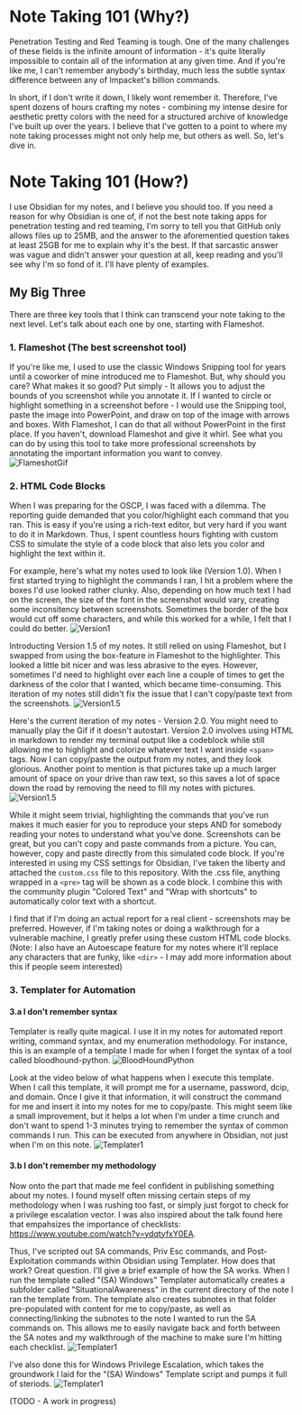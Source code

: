 # Note Taking 101 (Why?)
Penetration Testing and Red Teaming is tough. One of the many challenges of these fields is the infinite amount of information - it's quite literally impossible to contain all of the information at any given time. And if you're like me, I can't remember anybody's birthday, much less the subtle syntax difference between any of Impacket's billion commands.  

In short, if I don't write it down, I likely wont remember it. Therefore, I've spent dozens of hours crafting my notes - combining my intense desire for aesthetic pretty colors with the need for a structured archive of knowledge I've built up over the years. I believe that I've gotten to a point to where my note taking processes might not only help me, but others as well. So, let's dive in.
 
# Note Taking 101 (How?)
I use Obsidian for my notes, and I believe you should too. If you need a reason for why Obsidian is one of, if not the best note taking apps for penetration testing and red teaming, I'm sorry to tell you that GitHub only allows files up to 25MB, and the answer to the aforementied question takes at least 25GB for me to explain why it's the best. If that sarcastic answer was vague and didn't answer your question at all, keep reading and you'll see why I'm so fond of it. I'll have plenty of examples.

## My Big Three
There are three key tools that I think can transcend your note taking to the next level. Let's talk about each one by one, starting with Flameshot. 

### 1. Flameshot (The best screenshot tool)
If you're like me, I used to use the classic Windows Snipping tool for years until a coworker of mine introduced me to Flameshot. But, why should you care? What makes it so good? Put simply - It allows you to adjust the bounds of you screenshot while you annotate it. If I wanted to circle or highlight something in a screenshot before - I would use the Snipping tool, paste the image into PowerPoint, and draw on top of the image with arrows and boxes. With Flameshot, I can do that all without PowerPoint in the first place. If you haven't, download Flameshot and give it whirl. See what you can do by using this tool to take more professional screenshots by annotating the important information you want to convey.  
![FlameshotGif](/media/Flameshot.gif)




### 2. HTML Code Blocks 
When I was preparing for the OSCP, I was faced with a dilemma. The reporting guide demanded that you color/highlight each command that you ran. This is easy if you're using a rich-text editor, but very hard if you want to do it in Markdown. Thus, I spent countless hours fighting with custom CSS to simulate the style of a code block that also lets you color and highlight the text within it.

For example, here's what my notes used to look like (Version 1.0). When I first started trying to highlight the commands I ran, I hit a problem where the boxes I'd use looked rather clunky. Also, depending on how much text I had on the screen, the size of the font in the screenshot would vary, creating some inconsitency between screenshots. Sometimes the border of the box would cut off some characters, and while this worked for a while, I felt that I could do better.
![Version1](/media/version1.png)

Introducting Version 1.5 of my notes. It still relied on using Flameshot, but I swapped from using the box-feature in Flameshot to the highlighter. This looked a little bit nicer and was less abrasive to the eyes. However, sometimes I'd need to highlight over each line a couple of times to get the darkness of the color that I wanted, which became time-consuming. This iteration of my notes still didn't fix the issue that I can't copy/paste text from the screenshots.
![Version1.5](/media/version1point5.png)

Here's the current iteration of my notes - Version 2.0. You might need to manually play the Gif if it doesn't autostart. Version 2.0 involves using HTML in markdown to render my terminal output like a codeblock while still allowing me to highlight and colorize whatever text I want inside `<span>` tags. Now I can copy/paste the output from my notes, and they look glorious. Another point to mention is that pictures take up a much larger amount of space on your drive than raw text, so this saves a lot of space down the road by removing the need to fill my notes with pictures.
![Version1.5](/media/version2.gif)


While it might seem trivial, highlighting the commands that you've run makes it much easier for you to reproduce your steps AND for somebody reading your notes to understand what you've done. Screenshots can be great, but you can't copy and paste commands from a picture. You can, however, copy and paste directly from this simulated code block. If you're interested in using my CSS settings for Obsidian, I've taken the liberty and attached the `custom.css` file to this repository. With the .css file, anything wrapped in a `<pre>` tag will be shown as a code block. I combine this with the community plugin "Colored Text" and "Wrap with shortcuts" to automatically color text with a shortcut.  

I find that if I'm doing an actual report for a real client - screenshots may be preferred. However, if I'm taking notes or doing a walkthrough for a vulnerable machine, I greatly prefer using these custom HTML code blocks. (Note: I also have an Autoescape feature for my notes where it'll replace any characters that are funky, like `<dir>` - I may add more information about this if people seem interested)

 
### 3. Templater for Automation

#### 3.a I don't remember syntax 

Templater is really quite magical. I use it in my notes for automated report writing, command syntax, and my enumeration methodology. For instance, this is an example of a template I made for when I forget the syntax of a tool called bloodhound-python. 
![BloodHoundPython](/media/bloodhoundpython.png)

Look at the video below of what happens when I execute this template. When I call this template, it will prompt me for a username, password, dcip, and domain. Once I give it that information, it will construct the command for me and insert it into my notes for me to copy/paste. This might seem like a small improvement, but it helps a lot when I'm under a time crunch and don't want to spend 1-3 minutes trying to remember the syntax of common commands I run. This can be executed from anywhere in Obsidian, not just when I'm on this note.
![Templater1](/media/templater1.gif)

#### 3.b I don't remember my methodology

Now onto the part that made me feel confident in publishing something about my notes. I found myself often missing certain steps of my methodology when I was rushing too fast, or simply just forgot to check for a privilege escalation vector. I was also inspired about the talk found here that empahsizes the importance of checklists: https://www.youtube.com/watch?v=ydqtyfxY0EA. 

Thus, I've scripted out SA commands, Priv Esc commands, and Post-Exploitation commands within Obsidian using Templater. How does that work? Great question. I'll give a brief example of how the SA works. When I run the template called "(SA) Windows" Templater automatically creates a subfolder called "SituationalAwareness" in the current directory of the note I ran the template from. The template also creates subnotes in that folder pre-populated with content for me to copy/paste, as well as connecting/linking the subnotes to the note I wanted to run the SA commands on. This allows me to easily navigate back and forth between the SA notes and my walkthrough of the machine to make sure I'm hitting each checklist.
![Templater1](/media/templater2.gif)


I've also done this for Windows Privilege Escalation, which takes the groundwork I laid for the "(SA) Windows" Template script and pumps it full of steriods. 
![Templater1](/media/templater3.gif)

(TODO - A work in progress)